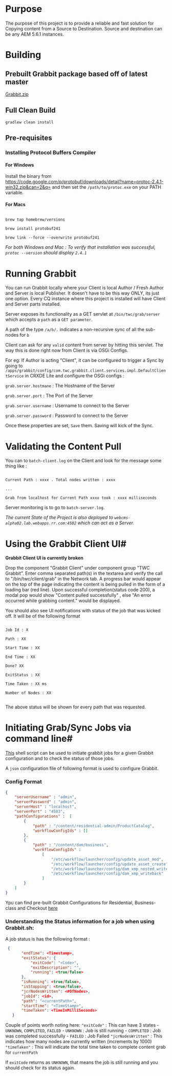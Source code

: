 # Purpose #

The purpose of this project is to provide a reliable and fast solution for Copying content from a Source to Destination.
Source and destination can be any AEM 5.6.1 instances.
 
# Building #

## Prebuilt Grabbit package based off of latest master

[Grabbit.zip](https://s3.amazonaws.com/uploads.hipchat.com/34311/1348484/UtWP7P4iRlyd1s3/grabbit-1.0.1-SNAPSHOT.zip)

## Full Clean Build ##

`gradlew clean install` 

## Pre-requisites ##

### Installing Protocol Buffers Compiler ###

#### For Windows ####

Install the binary from https://code.google.com/p/protobuf/downloads/detail?name=protoc-2.4.1-win32.zip&can=2&q= and then set the `/path/to/protoc.exe` on your PATH variable.

#### For Macs ####

```

brew tap homebrew/versions

brew install protobuf241

brew link --force --overwrite protobuf241

```

_For both Windows and Mac : To verify that installation was successful, `protoc --version` should display `2.4.1`_

# Running Grabbit #

You can run Grabbit locally where your Client is local Author / Fresh Author and Server is local Publisher. It doesn't have to be this way ONLY, its just one option. Every CQ instance where this project is installed will have Client and Server parts installed.

Server exposes its functionality as a GET servlet at `/bin/twc/grab/server` which accepts a `path` as a `GET parameter`.

A path of the type `/a/b/.` indicates a non-recursive sync of all the sub-nodes for `b`

Client can ask for any `valid` content from server by hitting this servlet. The way this is done right now from Client is via OSGi Configs.

For eg: If Author is acting "Client", it can be configured to trigger a Sync by going to 
`/apps/grabbit/config/com.twc.grabbit.client.services.impl.DefaultClientService` in CRXDE Lite and configure the OSGi configs :

`grab.server.hostmane` : The Hostname of the Server

`grab.server.port` : The Port of the Server

`grab.server.username` : Username to connect to the Server

`grab.server.password` : Password to connect to the Server

Once these properties are set, `Save` them. Saving will kick of the Sync.

# Validating the Content Pull #

You can to `batch-client.log` on the Client and look for the message some thing like : 

```

Current Path : xxxx . Total nodes written : xxxx

...

Grab from localhost for Current Path xxxx took : xxxx milliseconds

```

Server monitoring is to go to `batch-server.log`.

*The current State of the Project is also deployed to `webcms-alpha02.lab.webapps.rr.com:4502` which can act as a Server.*


# Using the Grabbit Client UI#
**Grabbit Client UI is currently broken** 

Drop the component "Grabbit Client" under component group "TWC Grabbit". Enter comma separated path(s) in the textarea and verify the call to "/bin/twc/client/grab" in the Network tab.
A progress bar would appear on the top of the page indicating the content is being pulled in the form of a loading bar (red line).
Upon successful completion(status code 200), a modal pop would show "Content pulled successfully" , else "An error occurred while grabbing content." would be displayed.

You should also see UI notifications with status of the job that was kicked off. It will be of the following format 

```

Job Id : X

Path : XX

Start Time : XX

End Time : XX

Done? XX

ExitStatus : XX

Time Taken : XX ms

Number of Nodes : XX


```

The above status will be shown for every path that was requested.


# Initiating Grab/Sync Jobs via command line#

[This](https://github.webapps.rr.com/ssane/grabbit/blob/master/grabbit.sh) shell script can be used to initiate grabbit jobs for a given Grabbit configuration and to check the status of those jobs.


A `json` configuration file of following format is used to configure Grabbit.

### Config Format

```json
{
    "serverUsername" : "admin",
    "serverPassword" : "admin",
    "serverHost" : "localhost",
    "serverPort" : "4503",
    "pathConfigurations" :  [
        {
            "path" : "/content/residential-admin/ProductCatalog",
            "workflowConfigIds" : []
        },
        {
            "path" : "/content/dam/business",
            "workflowConfigIds" :
                [
                    "/etc/workflow/launcher/config/update_asset_mod",
                    "/etc/workflow/launcher/config/update_asset_create",
                    "/etc/workflow/launcher/config/dam_xmp_nested_writeback",
                    "/etc/workflow/launcher/config/dam_xmp_writeback"
                ]
        }
    ]
}
```

Ypu can find pre-built Grabbit Configurations for Residential, Business-class and Checkout [here](https://github.webapps.rr.com/ssane/grabbit/wiki/Pre-Build-Configurations)


### Understanding the Status information for a job when using Grabbit.sh: 

A job status is has the following format : 

```json
 {
       "endTime": <Timestamp>,
       "exitStatus": {
           "exitCode": "<Code>",
           "exitDescription": "",
           "running": <true/false>
       },
       "isRunning": <true/false>,
       "isStopping": <true/false>,
       "jcrNodesWritten": <#OfNodes>,
       "jobId": <id>,
       "path": "<currentPath>",
       "startTime": "<TimeStamp>",
       "timeTaken": <TimeInMilliSeconds>
   }
```

Couple of points worth noting here:
`"exitCode"` : This can have 3 states - `UNKNOWN`, `COMPLETED`, `FAILED` 
    - `UNKNOWN` : Job is still running
    - `COMPLETED` : Job was completed successfully
    - `FAILED` : Job Failed
`"jcrNodesWritten"` : This indicates how many nodes are currently written (increments by 1000)
`"timeTaken"` : This will indicate the total time taken to complete content grab for `currentPath`

If `exitCode` returns as `UNKNOWN`, that means the job is still running and you should check for its status again.
